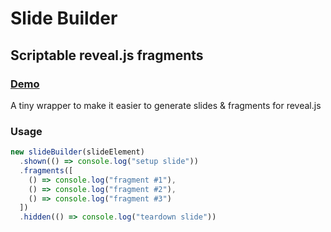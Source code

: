 # Slide Builder 

## Scriptable reveal.js fragments

### [Demo](http://benjaminbenben.com/slide-builder/example/)

A tiny wrapper to make it easier to generate slides & fragments for reveal.js

### Usage

```js
new slideBuilder(slideElement)
  .shown(() => console.log("setup slide"))
  .fragments([
    () => console.log("fragment #1"),
    () => console.log("fragment #2"),
    () => console.log("fragment #3")
  ])
  .hidden(() => console.log("teardown slide"))
```
